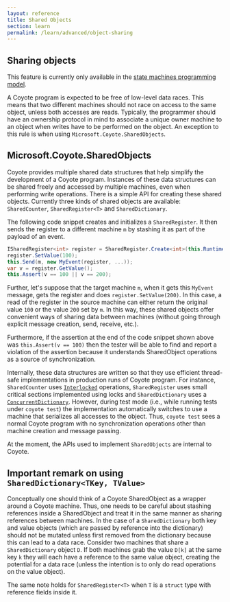 ```yaml
---
layout: reference
title: Shared Objects
section: learn
permalink: /learn/advanced/object-sharing
---
```


## Sharing objects

This feature is currently only available in the [state machines programming model](/Coyote/learn/programming-models/machines/overview).

A Coyote program is expected to be free of low-level data races. This means that two different machines
should not race on access to the same object, unless both accesses are reads. Typically, the programmer
should have an ownership protocol in mind to associate a unique owner machine to an object when writes
have to be performed on the object. An exception to this rule is when using
`Microsoft.Coyote.SharedObjects`.

## Microsoft.Coyote.SharedObjects

Coyote provides multiple shared data structures that help simplify the development of a Coyote program.
Instances of these data structures can be shared freely and accessed by multiple machines, even when
performing write operations. There is a simple API for creating these shared objects. Currently three
kinds of shared objects are available: `SharedCounter`, `SharedRegister<T>` and `SharedDictionary`.

The following code snippet creates and initializes a `SharedRegister`. It then sends the register to a
different machine `m` by stashing it as part of the payload of an event.

```c#
ISharedRegister<int> register = SharedRegister.Create<int>(this.Runtime);
register.SetValue(100);
this.Send(m, new MyEvent(register, ...));
var v = register.GetValue();
this.Assert(v == 100 || v == 200);
```

Further, let's suppose that the target machine `m`, when it gets this `MyEvent` message, gets the
register and does `register.SetValue(200)`. In this case, a read of the register in the source machine
can either return the original value `100` or the value `200` set by `m`. In this way, these shared
objects offer convenient ways of sharing data between machines (without going through explicit message
creation, send, receive, etc.).

Furthermore, if the assertion at the end of the code snippet shown above was `this.Assert(v == 100)`
then the tester will be able to find and report a violation of the assertion because it understands
SharedObject operations as a source of synchronization.

Internally, these data structures are written so that they use efficient thread-safe implementations in
production runs of Coyote program. For instance, `SharedCounter` uses
[`Interlocked`](https://docs.microsoft.com/en-us/dotnet/standard/threading/interlocked-operations)
operations, `SharedRegister` uses small critical sections implemented using locks and
`SharedDictionary` uses a [`ConcurrentDictionary`](https://docs.microsoft.com/en-us/dotnet/api/system.collections.concurrent.concurrentdictionary-2?view=netframework-4.7).
However, during test mode (i.e., while running tests under `coyote test`) the implementation
automatically switches to use a machine that serializes all accesses to the object. Thus, `coyote test`
sees a normal Coyote program with no synchronization operations other than machine creation and message
passing.

At the moment, the APIs used to implement `SharedObjects` are internal to Coyote.

## Important remark on using `SharedDictionary<TKey, TValue>`

Conceptually one should think of a Coyote SharedObject as a wrapper around a Coyote machine. Thus, one
needs to be careful about stashing references inside a SharedObject and treat it in the same manner as
sharing references between machines. In the case of a `SharedDictionary` both key and value objects
(which are passed by reference into the dictionary) should not be mutated unless first removed from the
dictionary because this can lead to a data race. Consider two machines that share a `SharedDictionary`
object `D`. If both machines grab the value `D[k]` at the same key `k` they will each have a reference
to the same value object, creating the potential for a data race (unless the intention is to only do
read operations on the value object).

The same note holds for `SharedRegister<T>` when `T` is a `struct` type with reference fields inside it.
